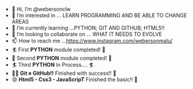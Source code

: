 - 👋 Hi, I’m @webersonclw
- 👀 I’m interested in ... LEARN PROGRAMMING AND BE ABLE TO CHANGE AREAS
- 🌱 I’m currently learning ...PYTHON; GIT AND GITHUB; HTML5!!
- 💞️ I’m looking to collaborate on ... WHAT IT NEEDS TO EVOLVE
- 📫 How to reach me ...https://www.instagram.com/webersonmalu/
- 🏄  First **PYTHON** module completed! 👊
- 🧑  Second **PYTHON** module completed! 👊
- 🏄 Third **PYTHON** In Process.... 🏄
- 🏄‍♂️  **Git e GitHub!!** Finished with success!! 🤲 
- 😰  **Html5 - Css3 - JavaScripT** Finished the basic!! 🤲
<!--- 
webersonclw/webersonclw is a ✨ special ✨ repository because its `README.md` (this file) appears on your GitHub profile.
You can click the Preview link to take a look at your changes.
--->
